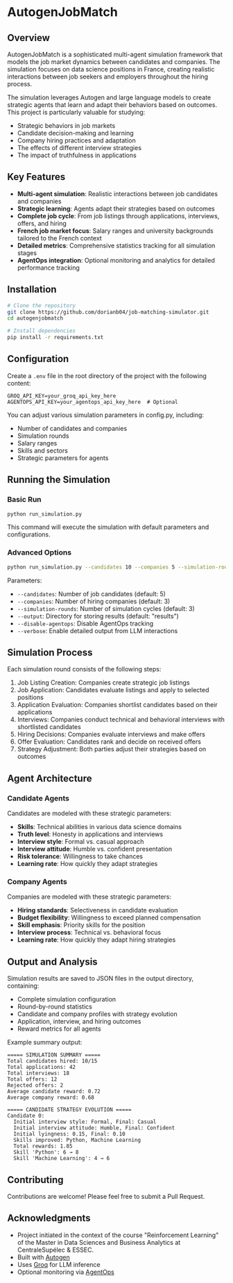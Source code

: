 # AutogenJobMatch

## Overview

AutogenJobMatch is a sophisticated multi-agent simulation framework that models the job market dynamics between candidates and companies. The simulation focuses on data science positions in France, creating realistic interactions between job seekers and employers throughout the hiring process.

The simulation leverages Autogen and large language models to create strategic agents that learn and adapt their behaviors based on outcomes. This project is particularly valuable for studying:

- Strategic behaviors in job markets
- Candidate decision-making and learning
- Company hiring practices and adaptation
- The effects of different interview strategies
- The impact of truthfulness in applications

## Key Features

- **Multi-agent simulation**: Realistic interactions between job candidates and companies
- **Strategic learning**: Agents adapt their strategies based on outcomes
- **Complete job cycle**: From job listings through applications, interviews, offers, and hiring
- **French job market focus**: Salary ranges and university backgrounds tailored to the French context
- **Detailed metrics**: Comprehensive statistics tracking for all simulation stages
- **AgentOps integration**: Optional monitoring and analytics for detailed performance tracking

## Installation

```bash
# Clone the repository
git clone https://github.com/dorianb04/job-matching-simulator.git
cd autogenjobmatch

# Install dependencies
pip install -r requirements.txt
```

## Configuration
Create a `.env` file in the root directory of the project with the following content:

```env
GROQ_API_KEY=your_groq_api_key_here
AGENTOPS_API_KEY=your_agentops_api_key_here  # Optional
```

You can adjust various simulation parameters in config.py, including:

- Number of candidates and companies
- Simulation rounds
- Salary ranges
- Skills and sectors
- Strategic parameters for agents

## Running the Simulation

### Basic Run
```bash
python run_simulation.py
```

This command will execute the simulation with default parameters and configurations.

### Advanced Options
```bash
python run_simulation.py --candidates 10 --companies 5 --simulation-rounds 3 --output custom_results
```
Parameters:

- `--candidates`: Number of job candidates (default: 5)
- `--companies`: Number of hiring companies (default: 3)
- `--simulation-rounds`: Number of simulation cycles (default: 3)
- `--output`: Directory for storing results (default: "results")
- `--disable-agentops`: Disable AgentOps tracking
- `--verbose`: Enable detailed output from LLM interactions

## Simulation Process
Each simulation round consists of the following steps:

1. Job Listing Creation: Companies create strategic job listings
2. Job Application: Candidates evaluate listings and apply to selected positions
3. Application Evaluation: Companies shortlist candidates based on their applications
4. Interviews: Companies conduct technical and behavioral interviews with shortlisted candidates
5. Hiring Decisions: Companies evaluate interviews and make offers
6. Offer Evaluation: Candidates rank and decide on received offers
7. Strategy Adjustment: Both parties adjust their strategies based on outcomes

## Agent Architecture

### Candidate Agents

Candidates are modeled with these strategic parameters:
- **Skills**: Technical abilities in various data science domains
- **Truth level**: Honesty in applications and interviews
- **Interview style**: Formal vs. casual approach
- **Interview attitude**: Humble vs. confident presentation
- **Risk tolerance**: Willingness to take chances
- **Learning rate**: How quickly they adapt strategies

### Company Agents

Companies are modeled with these strategic parameters:
- **Hiring standards**: Selectiveness in candidate evaluation
- **Budget flexibility**: Willingness to exceed planned compensation
- **Skill emphasis**: Priority skills for the position
- **Interview process**: Technical vs. behavioral focus
- **Learning rate**: How quickly they adapt hiring strategies

## Output and Analysis

Simulation results are saved to JSON files in the output directory, containing:
- Complete simulation configuration
- Round-by-round statistics
- Candidate and company profiles with strategy evolution
- Application, interview, and hiring outcomes
- Reward metrics for all agents

Example summary output:
```
===== SIMULATION SUMMARY =====
Total candidates hired: 10/15
Total applications: 42
Total interviews: 18
Total offers: 12
Rejected offers: 2
Average candidate reward: 0.72
Average company reward: 0.68

===== CANDIDATE STRATEGY EVOLUTION =====
Candidate 0:
  Initial interview style: Formal, Final: Casual
  Initial interview attitude: Humble, Final: Confident
  Initial lyingness: 0.15, Final: 0.10
  Skills improved: Python, Machine Learning
  Total rewards: 1.85
  Skill 'Python': 6 → 8
  Skill 'Machine Learning': 4 → 6
```

## Contributing

Contributions are welcome! Please feel free to submit a Pull Request.

## Acknowledgments
- Project initiated in the context of the course "Reinforcement Learning" of the Master in Data Sciences and Business Analytics at CentraleSupélec & ESSEC.
- Built with [Autogen](https://github.com/microsoft/autogen)
- Uses [Groq](https://groq.com/) for LLM inference
- Optional monitoring via [AgentOps](https://www.agentops.ai/)
